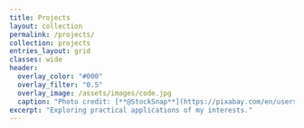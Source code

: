 ```yaml
---
title: Projects
layout: collection
permalink: /projects/
collection: projects
entries_layout: grid
classes: wide
header:
  overlay_color: "#000"
  overlay_filter: "0.5"
  overlay_image: /assets/images/code.jpg
  caption: "Photo credit: [**@StockSnap**](https://pixabay.com/en/users/StockSnap-894430/)"
excerpt: "Exploring practical applications of my interests."
---
```

